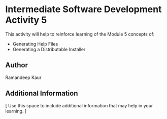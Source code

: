 # Intermediate Software Development Activity 5
This activity will help to reinforce learning of the Module 5 concepts of:

- Generating Help Files
- Generating a Distributable Installer

## Author
Ramandeep Kaur

## Additional Information
[ Use this space to include additional information that may help in your learning. ]
